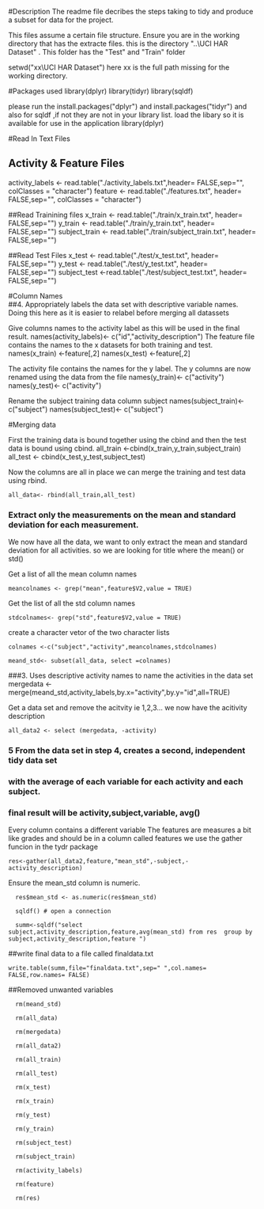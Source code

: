 #Description
The readme file decribes the steps taking to tidy and produce a subset for data for the project.

This files assume a certain file structure. Ensure you are in the working directory that has the extracte files.
this is the directory "..\UCI HAR Dataset" . This folder has the "Test" and "Train" folder

setwd("xx\\UCI HAR Dataset") here xx is the full path missing for the working directory.

#Packages used
library(dplyr)
library(tidyr)
library(sqldf)

please run the install.packages("dplyr")  and install.packages("tidyr") and also for sqldf ,if  not they are not in your library list.
load the libary so it is available for use in the application
library(dplyr)

#Read In Text Files
## Activity & Feature Files
activity_labels <- read.table("./activity_labels.txt",header= FALSE,sep="", colClasses = "character")
feature <- read.table("./features.txt", header= FALSE,sep="", colClasses = "character")

##Read Trainining files
x_train <- read.table("./train/x_train.txt", header= FALSE,sep="")
y_train <-  read.table("./train/y_train.txt", header= FALSE,sep="")
subject_train <-  read.table("./train/subject_train.txt", header= FALSE,sep="")

##Read Test Files
	x_test <- read.table("./test/x_test.txt", header= FALSE,sep="")
	y_test <- read.table("./test/y_test.txt", header= FALSE,sep="")
	subject_test <-read.table("./test/subject_test.txt", header= FALSE,sep="")

#Column Names	
##4. Appropriately labels the data set with descriptive variable names.  
	Doing this here as it is easier to relabel before merging all datassets

Give columns names to the activity label as this will be used in the final result. 
names(activity_labels)<- c("id","activity_description")
The feature file contains the names to the x datasets for both training and test.
	names(x_train) <-feature[,2]
	names(x_test) <-feature[,2]

The activity file contains the names for the y label. The y columns are now renamed using the data from the file
	names(y_train)<- c("activity")
	names(y_test)<- c("activity")

Rename the subject training data column subject
	names(subject_train)<- c("subject")
	names(subject_test)<- c("subject")


#Merging data

First the training data is bound together using the cbind and then the test data is bound using cbind.
	all_train <-cbind(x_train,y_train,subject_train)
	all_test <- cbind(x_test,y_test,subject_test)


Now the columns are all in place we can merge the training and test data using rbind.

	all_data<- rbind(all_train,all_test)

### Extract only the measurements on the mean and standard deviation for each measurement.

We now have all the data, we want to only extract the mean and standard deviation for all activities.
so we are looking for title where the mean() or std()

Get a list of all the mean column names

	meancolnames <- grep("mean",feature$V2,value = TRUE)

Get the list of all the std column names

	stdcolnames<- grep("std",feature$V2,value = TRUE)

create a character vetor of the two character lists

	colnames <-c("subject","activity",meancolnames,stdcolnames)
 
	meand_std<- subset(all_data, select =colnames)


###3. Uses descriptive activity names to name the activities in the data set
	mergedata <- merge(meand_std,activity_labels,by.x="activity",by.y="id",all=TRUE)


Get a data set and remove the acitvity ie 1,2,3... we now have the acitivity
description

	all_data2 <- select (mergedata, -activity)


### 5 From the data set in step 4, creates a second, independent tidy data set
### with the average of each variable for each activity and each subject.
### final result will be activity,subject,variable, avg()

Every column contains a different variable
The features are measures a bit like grades and should be in a column called features
we use the gather funcion in the tydr package


	res<-gather(all_data2,feature,"mean_std",-subject,-activity_description)

Ensure the mean_std column is  numeric.

	  res$mean_std <- as.numeric(res$mean_std)
	  
	  sqldf() # open a connection
	  
	  summ<-sqldf("select subject,activity_description,feature,avg(mean_std) from res  group by subject,activity_description,feature ")


##write final data to a file called finaldata.txt

	write.table(summ,file="finaldata.txt",sep=" ",col.names= FALSE,row.names= FALSE)

##Removed unwanted variables

	  rm(meand_std)
	  
	  rm(all_data)
	  
	  rm(mergedata)
	  
	  rm(all_data2)
	  
	  rm(all_train)
	  
	  rm(all_test)
	  
	  rm(x_test)
	  
	  rm(x_train)
	  
	  rm(y_test)
	  
	  rm(y_train)
	  
	  rm(subject_test)
	  
	  rm(subject_train)
	  
	  rm(activity_labels)
	  
	  rm(feature)
	  
	  rm(res)